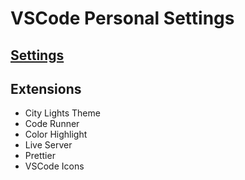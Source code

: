 # VSCode Personal Settings

## [Settings](https://github.com/math-reis/vscode-settings/blob/main/settings.json)

## Extensions
* City Lights Theme
* Code Runner
* Color Highlight
* Live Server
* Prettier
* VSCode Icons

